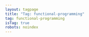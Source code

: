 ```yaml
---
layout: tagpage
title: "Tag: functional-programming"
tag: functional-programming
isTag: true
robots: noindex
---
```

